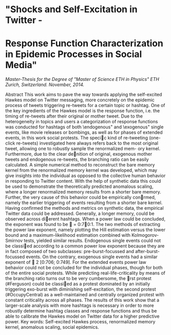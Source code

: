 "Shocks and Self-Excitation in Twitter -
========================================
Response Function Characterization in Epidemic Processes in Social Media"
========================================================================
*Master-Thesis for the Degree of "Master of Science ETH in Physics"
ETH Zurich, Switzerland. November, 2014.*

Abstract
This work aims to pave the way towards applying the self-excited Hawkes model on Twitter
messaging, more concretely on the epidemic process of tweets triggering re-tweets for a
certain topic or hashtag. One of the key ingredients of the Hawkes model is the response
function, i.e. the timing of re-tweets after their original or mother tweet. Due to the
heterogeneity in topics and users a categorization of response functions was conducted
for hashtags of both \endogenous" and \exogenous" single events, like movie releases or
bombings, as well as for phases of extended events, in this work social protests.
The specic kind of re-tweeting (one-click re-tweets) investigated here always refers
back to the most original tweet, allowing one to robustly sample the renormalized mem-
ory kernel. Furthermore, due to the clear denition of original, exogenous mother tweets
and endogenous re-tweets, the branching ratio can be easily calculated. A simple numerical
method to reconstruct the bare memory kernel from the renormalized memory kernel
was developed, which may give insights into the individual as opposed to the collective
human behavior in responding to Twitter content. With the help of synthetic data this
could be used to demonstrate the theoretically predicted anomalous scaling, where a longer
renormalized memory results from a shorter bare memory. Further, the very cause of this
behavior could be empirically conrmed, namely the earlier triggering of events resulting
from a shorter bare kernel.
Having confirmed the methods and metrics on synthetic data, the empirical Twitter
data could be addressed. Generally, a longer memory, could be observed across dierent
hashtags. When a power law could be concluded, the exponent was found to be  = 0:70:1.
The two methods of extracting the power law exponent, namely plotting the Hill estimation
versus the lower bound and a maximum-likelihood estimation combined with Kolmogorov-
Smirnov tests, yielded similar results. Endogenous single events could not be classied
according to a common power low exponent because they are in fact composed of two subclasses:
pre-burst-focussed and after-burst-focussed events. On the contrary, exogenous
single events had a similar exponent of  2 [0:706; 0:749].
For the extended events power law behavior could not be concluded for the individual
phases, though for both of the entire social protests. While predicting real-life-criticality
by means of the branching ratio turns out to be very cumbersome, the rst protest (#Ferguson)
could be classied as a protest dominated by an initially triggering exo-burst with
diminishing self-excitation, the second protest (#OccupyCentral) as a well-maintained and
centrally organized protest with constant criticality across all phases.
The results of this work show that a larger-scale analysis with more hashtags is necessary
in order to more robustly determine hashtag classes and response functions and thus be
able to calibrate the Hawkes model on Twitter data for a higher predictive power.
Key words: Self-excited Hawkes process, renormalized memory kernel, anomalous
scaling, social epidemics.
